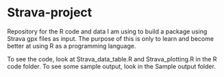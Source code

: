 # Strava-project
Repository for the R code and data I am using to build a package using Strava gpx files as input.
The purpose of this is only to learn and become better at using R as a programming language.


To see the code, look at Strava_data_table.R and Strava_plotting.R in the R code folder.
To see some sample output, look in the Sample output folder.

